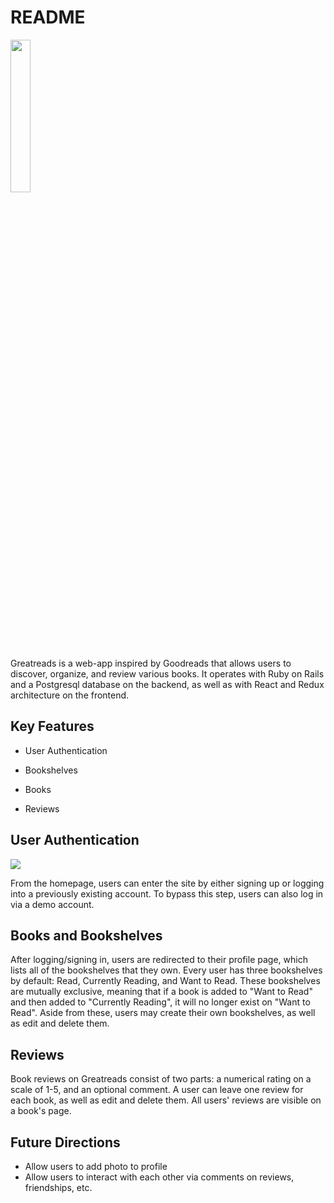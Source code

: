 # README

<a href="https://aa-greatreads.herokuapp.com">
<img width=25% height=25% src="https://i.imgur.com/SKhVy5z.png" />
</a>

Greatreads is a web-app inspired by Goodreads that allows users to discover, organize, and review various books. It operates with Ruby on Rails and a Postgresql database on the backend, as well as with React and Redux architecture on the frontend.

## Key Features

* User Authentication

* Bookshelves

* Books

* Reviews

## User Authentication

<img src="https://i.imgur.com/5JLsW47.png" />

From the homepage, users can enter the site by either signing up or logging into a previously existing account. To bypass this step, users can also log in via a demo account.

## Books and Bookshelves

After logging/signing in, users are redirected to their profile page, which lists all of the bookshelves that they own. Every user has three bookshelves by default: Read, Currently Reading, and Want to Read. These bookshelves are mutually exclusive, meaning that if a book is added to "Want to Read" and then added to "Currently Reading", it will no longer exist on "Want to Read". Aside from these, users may create their own bookshelves, as well as edit and delete them.

## Reviews

Book reviews on Greatreads consist of two parts: a numerical rating on a scale of 1-5, and an optional comment. A user can leave one review for each book, as well as edit and delete them. All users' reviews are visible on a book's page.

## Future Directions

* Allow users to add photo to profile
* Allow users to interact with each other via comments on reviews, friendships, etc.
